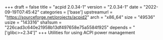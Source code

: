 +++
draft = false
title = "acpid 2.0.34-1"
version = "2.0.34-1"
date = "2022-09-19T07:45:42"
categories = ['base']
upstreamurl = "https://sourceforge.net/projects/acpid2"
arch = "x86_64"
size = "49536"
usize = "143316"
sha1sum = "226cad3c640e21958b13df497658e75a5584f925"
depends = "['glibc>=2.34']"
+++
Utilities for using ACPI power management